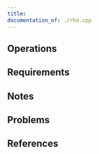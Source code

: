 ```yaml
---
title: 
documentation_of: ./rho.cpp
---
```


## Operations

## Requirements

## Notes

## Problems

## References
